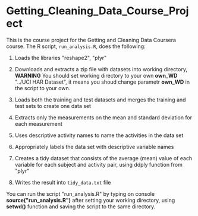 # Getting_Cleaning_Data_Course_Project
This is the course project for the Getting and Cleaning Data Coursera course.
The R script, `run_analysis.R`, does the following:


1. Loads the libraries "reshape2", "plyr"
2. Downloads and extracts a zip file with datasets into working directory, **WARNING** You should set working directory to your own **own_WD** "../UCI HAR Dataset", it means you shoud change parametr **own_WD** in the script to your own.
3. Loads both the training and test datasets and merges the training and test sets to create one data set
4. Extracts only the measurements on the mean and standard deviation for each measurement

5. Uses descriptive activity names to name the activities in the data set
6. Appropriately labels the data set with descriptive variable names
7. Creates a tidy dataset that consists of the average (mean) value of each
   variable for each subject and activity pair, using ddply function from "plyr"
8. Writes the result into `tidy_data.txt` file

You can run the script "run_analysis.R" by typing on console **source("run_analysis.R")** after setting your working directory, using **setwd()** function and saving the script to the same directory.

